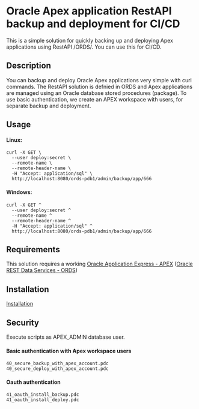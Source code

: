 # Oracle Apex application RestAPI backup and deployment for CI/CD
This is a simple solution for quickly backing up and deploying Apex applications using RestAPI /ORDS/. You can use this for CI/CD.
## Description
You can backup and deploy Oracle Apex applications very simple with curl commands. The RestAPI solution is defnied in ORDS and Apex applications are managed using an Oracle database stored procedures (package). To use basic authentication, we create an APEX workspace with users, for separate backup and deployment.

## Usage
#### Linux:
```
curl -X GET \
  --user deploy:secret \
  --remote-name \
  --remote-header-name \
  -H "Accept: application/sql" \
  http://localhost:8080/ords-pdb1/admin/backup/app/666
```
#### Windows:
```
curl -X GET ^
  --user deploy:secret ^
  --remote-name ^
  --remote-header-name ^
  -H "Accept: application/sql" ^
  http://localhost:8080/ords-pdb1/admin/backup/app/666
```

## Requirements
This solution requires a working [Oracle Application Express - APEX](https://apex.oracle.com)
([Oracle REST Data Services - ORDS](https://www.oracle.com/database/technologies/appdev/rest.html))

## Installation
[Installation](install/README.md)

## Security
Execute scripts as APEX_ADMIN database user.
#### Basic authentication with Apex workspace users
```
40_secure_backup_with_apex_account.pdc
40_secure_deploy_with_apex_account.pdc
```

#### Oauth authentication
```
41_oauth_install_backup.pdc
41_oauth_install_deploy.pdc
```
